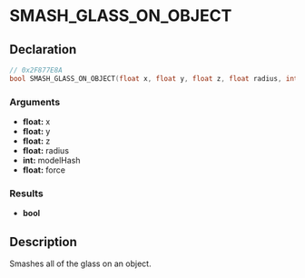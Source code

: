 # SMASH_GLASS_ON_OBJECT

## Declaration
```cpp
// 0x2F877E8A
bool SMASH_GLASS_ON_OBJECT(float x, float y, float z, float radius, int modelHash, float force);
```

### Arguments
- **float:** x
- **float:** y
- **float:** z
- **float:** radius
- **int:** modelHash
- **float:** force

### Results
- **bool**

## Description
Smashes all of the glass on an object.